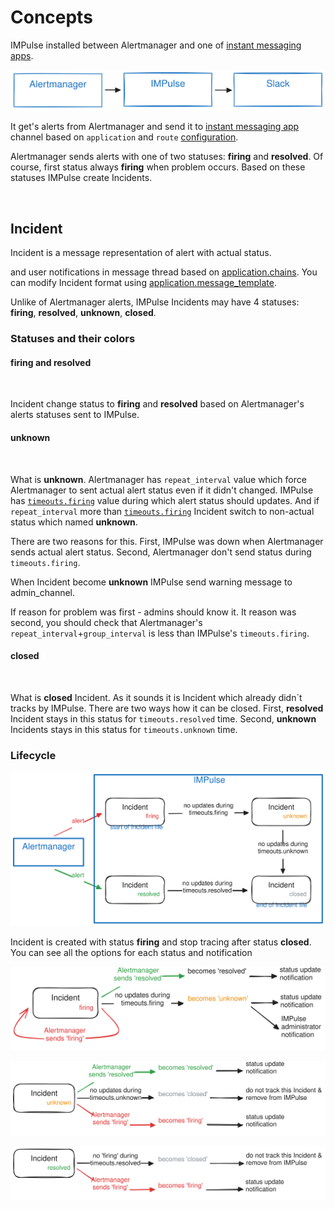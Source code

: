 # Concepts

IMPulse installed between Alertmanager and one of [instant messaging apps](apps.md).

![None](media/impulse.excalidraw.svg)

It get's alerts from Alertmanager and send it to [instant messaging app](apps.md) channel based on `application` and `route` [configuration](install_and_configure.md#42-impulseyml).

Alertmanager sends alerts with one of two statuses: **firing** and **resolved**. Of course, first status always **firing** when problem occurs. Based on these statuses IMPulse create Incidents.

<img src="../media/slack_firing.png" alt="" width="400"/>

## Incident

Incident is a message representation of alert with actual status.

and user notifications in message thread based on [application.chains](https://github.com/DiTsi/impulse/blob/main/impulse.yml.slack). You can modify Incident format using [application.message_template](https://github.com/DiTsi/impulse/blob/main/impulse.yml.slack).

Unlike of Alertmanager alerts, IMPulse Incidents may have 4 statuses: **firing**, **resolved**, **unknown**, **closed**.

### Statuses and their colors

#### firing and resolved

<img src="../media/slack_firing.png" alt="" width="400"/> <img src="../media/slack_resolved.png" alt="" width="400"/>

Incident change status to **firing** and **resolved** based on Alertmanager's alerts statuses sent to IMPulse.

#### unknown

<img src="../media/slack_unknown.png" alt="" width="400"/>

What is **unknown**. Alertmanager has `repeat_interval` value which force Alertmanager to sent actual alert status even if it didn't changed. IMPulse has [`timeouts.firing`](https://github.com/DiTsi/impulse/blob/main/impulse.yml.slack) value during which alert status should updates. And if `repeat_interval` more than [`timeouts.firing`](https://github.com/DiTsi/impulse/blob/main/impulse.yml.slack) Incident switch to non-actual status which named **unknown**.

There are two reasons for this. First, IMPulse was down when Alertmanager sends actual alert status. Second, Alertmanager don't send status during `timeouts.firing`.

When Incident become **unknown** IMPulse send warning message to admin_channel.

If reason for problem was first - admins should know it. It reason was second, you should check that Alertmanager's `repeat_interval`+`group_interval` is less than IMPulse's `timeouts.firing`.

#### closed

<img src="../media/slack_closed.png" alt="" width="400"/>

What is **closed** Incident. As it sounds it is Incident which already didn\`t tracks by IMPulse. There are two ways how it can be closed. First, **resolved** Incident stays in this status for `timeouts.resolved` time. Second, **unknown** Incidents stays in this status for `timeouts.unknown` time.


### Lifecycle

![None](media/incident_behavior.excalidraw.svg)

Incident is created with status **firing** and stop tracing after status **closed**. You can see all the options for each status and notification

![None](media/incident_firing.excalidraw.svg)

![None](media/incident_unknown.excalidraw.svg)

![None](media/incident_resolved.excalidraw.svg)
